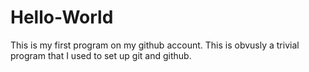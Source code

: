 # Hello-World
This is my first program on my github account. 
This is obvusly a trivial program that I used to set up git and github. 
